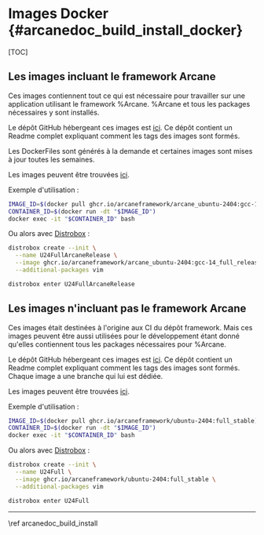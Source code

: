 # Images Docker {#arcanedoc_build_install_docker}

[TOC]

## Les images incluant le framework Arcane

Ces images contiennent tout ce qui est nécessaire pour travailler sur une application
utilisant le framework %Arcane. %Arcane et tous les packages nécessaires y sont installés.

Le dépôt GitHub hébergeant ces images est [ici](https://github.com/arcaneframework/containers).
Ce dépôt contient un Readme complet expliquant comment les tags des images sont formés.

Les DockerFiles sont générés à la demande et certaines images sont mises à jour toutes les semaines.

Les images peuvent être trouvées [ici](https://github.com/arcaneframework/containers/pkgs/container/arcane_ubuntu-2404).

Exemple d'utilisation :
```sh
IMAGE_ID=$(docker pull ghcr.io/arcaneframework/arcane_ubuntu-2404:gcc-14_full_release_latest)
CONTAINER_ID=$(docker run -dt "$IMAGE_ID")
docker exec -it "$CONTAINER_ID" bash
```

Ou alors avec [Distrobox](https://github.com/89luca89/distrobox) :
```sh
distrobox create --init \
  --name U24FullArcaneRelease \
  --image ghcr.io/arcaneframework/arcane_ubuntu-2404:gcc-14_full_release_latest \
  --additional-packages vim

distrobox enter U24FullArcaneRelease
```

## Les images n'incluant pas le framework Arcane

Ces images était destinées à l'origine aux CI du dépôt framework. Mais ces images peuvent
être aussi utilisées pour le développement étant donné qu'elles contiennent tous les packages
nécessaires pour %Arcane.

Le dépôt GitHub hébergeant ces images est [ici](https://github.com/arcaneframework/framework-ci).
Ce dépôt contient un Readme complet expliquant comment les tags des images sont formés.
Chaque image a une branche qui lui est dédiée.

Les images peuvent être trouvées [ici](https://github.com/arcaneframework/framework-ci/pkgs/container/ubuntu-2404).

Exemple d'utilisation :
```sh
IMAGE_ID=$(docker pull ghcr.io/arcaneframework/ubuntu-2404:full_stable)
CONTAINER_ID=$(docker run -dt "$IMAGE_ID")
docker exec -it "$CONTAINER_ID" bash
```

Ou alors avec [Distrobox](https://github.com/89luca89/distrobox) :
```sh
distrobox create --init \
  --name U24Full \
  --image ghcr.io/arcaneframework/ubuntu-2404:full_stable \
  --additional-packages vim

distrobox enter U24Full
```

____

<div class="section_buttons">
<span class="back_section_button">
\ref arcanedoc_build_install
</span>
</div>
